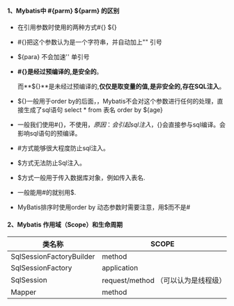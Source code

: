 #### 1、Mybatis中 #{parm}  ${parm} 的区别

- 在引用参数时使用的两种方式#{} ${}

- #{}把这个参数认为是一个字符串，并自动加上"" 引号 

- ${para} 不会加速'' 单引号

- **#{}是经过预编译的,是安全的**。

  而**${}**是未经过预编译的,**仅仅是取变量的值,是非安全的,存在SQL注入**。

- ${}一般用于order by的后面，，Mybatis不会对这个参数进行任何的处理，直接生成了sql语句 select * from 表名 order by ${age}

- 一般我们使用#{}，不使用${}，原因：
  会引起sql注入，${}会直接参与sql编译。会影响sql语句的预编译。

-  #方式能够很大程度防止sql注入。

- $方式无法防止Sql注入。

- $方式一般用于传入数据库对象，例如传入表名.

- 一般能用#的就别用$.

- MyBatis排序时使用order by 动态参数时需要注意，用$而不是#

  


#### 2、Mybatis 作用域（Scope）和生命周期

| 类名称                   | SCOPE                               |
| ------------------------ | ----------------------------------- |
| SqlSessionFactoryBuilder | method                              |
| SqlSessionFactory        | application                         |
| SqlSession               | request/method （可以认为是线程级） |
| Mapper                   | method                              |